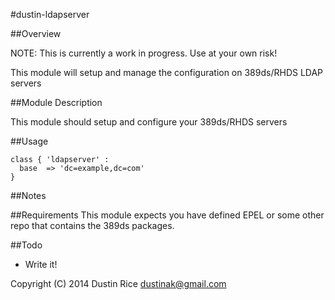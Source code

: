 #dustin-ldapserver

##Overview

NOTE: This is currently a work in progress. Use at your own risk!

This module will setup and manage the configuration on 389ds/RHDS LDAP servers

##Module Description

This module should setup and configure your 389ds/RHDS servers

##Usage
```puppet
class { 'ldapserver' :
  base  => 'dc=example,dc=com'
}
```
##Notes

##Requirements
This module expects you have defined EPEL or some other repo that contains
the 389ds packages.

##Todo
* Write it!

Copyright (C) 2014 Dustin Rice dustinak@gmail.com
